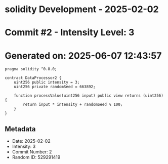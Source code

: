﻿# solidity Development - 2025-02-02
# Commit #2 - Intensity Level: 3
# Generated on: 2025-06-07 12:43:57
```solidity
pragma solidity ^0.8.0;

contract DataProcessor2 {
    uint256 public intensity = 3;
    uint256 private randomSeed = 663892;

    function processValue(uint256 input) public view returns (uint256) {
        return input * intensity + randomSeed % 100;
    }
}
```
## Metadata
- Date: 2025-02-02
- Intensity: 3
- Commit Number: 2
- Random ID: 529291419
